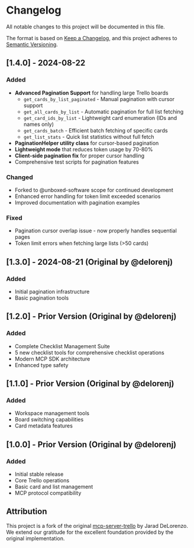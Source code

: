 # Changelog

All notable changes to this project will be documented in this file.

The format is based on [Keep a Changelog](https://keepachangelog.com/en/1.0.0/),
and this project adheres to [Semantic Versioning](https://semver.org/spec/v2.0.0.html).

## [1.4.0] - 2024-08-22

### Added
- **Advanced Pagination Support** for handling large Trello boards
  - `get_cards_by_list_paginated` - Manual pagination with cursor support
  - `get_all_cards_by_list` - Automatic pagination for full list fetching
  - `get_card_ids_by_list` - Lightweight card enumeration (IDs and names only)
  - `get_cards_batch` - Efficient batch fetching of specific cards
  - `get_list_stats` - Quick list statistics without full fetch
- **PaginationHelper utility class** for cursor-based pagination
- **Lightweight mode** that reduces token usage by 70-80%
- **Client-side pagination fix** for proper cursor handling
- Comprehensive test scripts for pagination features

### Changed
- Forked to @unboxed-software scope for continued development
- Enhanced error handling for token limit exceeded scenarios
- Improved documentation with pagination examples

### Fixed
- Pagination cursor overlap issue - now properly handles sequential pages
- Token limit errors when fetching large lists (>50 cards)

## [1.3.0] - 2024-08-21 (Original by @delorenj)

### Added
- Initial pagination infrastructure
- Basic pagination tools

## [1.2.0] - Prior Version (Original by @delorenj)

### Added
- Complete Checklist Management Suite
- 5 new checklist tools for comprehensive checklist operations
- Modern MCP SDK architecture
- Enhanced type safety

## [1.1.0] - Prior Version (Original by @delorenj)

### Added
- Workspace management tools
- Board switching capabilities
- Card metadata features

## [1.0.0] - Prior Version (Original by @delorenj)

### Added
- Initial stable release
- Core Trello operations
- Basic card and list management
- MCP protocol compatibility

## Attribution

This project is a fork of the original [mcp-server-trello](https://github.com/delorenj/mcp-server-trello) by Jarad DeLorenzo. We extend our gratitude for the excellent foundation provided by the original implementation.